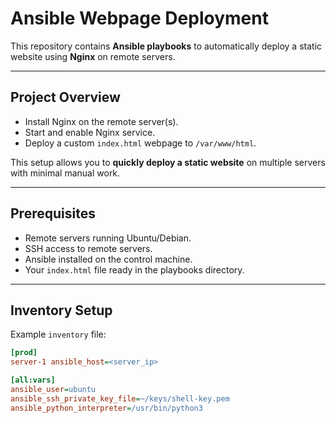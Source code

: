 # Ansible Webpage Deployment

This repository contains **Ansible playbooks** to automatically deploy a static website using **Nginx** on remote servers.  

---

## **Project Overview**

- Install Nginx on the remote server(s).  
- Start and enable Nginx service.  
- Deploy a custom `index.html` webpage to `/var/www/html`.  

This setup allows you to **quickly deploy a static website** on multiple servers with minimal manual work.

---

## **Prerequisites**

- Remote servers running Ubuntu/Debian.  
- SSH access to remote servers.  
- Ansible installed on the control machine.  
- Your `index.html` file ready in the playbooks directory.

---

## **Inventory Setup**

Example `inventory` file:

```ini
[prod]
server-1 ansible_host=<server_ip>

[all:vars]
ansible_user=ubuntu
ansible_ssh_private_key_file=~/keys/shell-key.pem
ansible_python_interpreter=/usr/bin/python3
